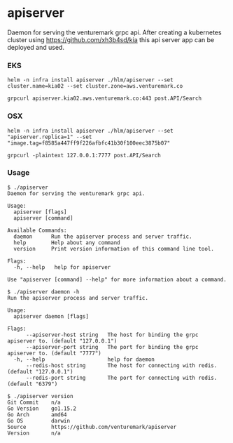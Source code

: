 # apiserver

Daemon for serving the venturemark grpc api. After creating a kubernetes cluster
using https://github.com/xh3b4sd/kia this api server app can be deployed and
used.



### EKS

```
helm -n infra install apiserver ./hlm/apiserver --set cluster.name=kia02 --set cluster.zone=aws.venturemark.co
```

```
grpcurl apiserver.kia02.aws.venturemark.co:443 post.API/Search
```



### OSX

```
helm -n infra install apiserver ./hlm/apiserver --set "apiserver.replica=1" --set "image.tag=f8585a447ff9f226afbfc41b30f100eec3875b07"
```

```
grpcurl -plaintext 127.0.0.1:7777 post.API/Search
```



### Usage

```
$ ./apiserver
Daemon for serving the venturemark grpc api.

Usage:
  apiserver [flags]
  apiserver [command]

Available Commands:
  daemon      Run the apiserver process and server traffic.
  help        Help about any command
  version     Print version information of this command line tool.

Flags:
  -h, --help   help for apiserver

Use "apiserver [command] --help" for more information about a command.
```

```
$ ./apiserver daemon -h
Run the apiserver process and server traffic.

Usage:
  apiserver daemon [flags]

Flags:
      --apiserver-host string   The host for binding the grpc apiserver to. (default "127.0.0.1")
      --apiserver-port string   The port for binding the grpc apiserver to. (default "7777")
  -h, --help                    help for daemon
      --redis-host string       The host for connecting with redis. (default "127.0.0.1")
      --redis-port string       The port for connecting with redis. (default "6379")
```

```
$ ./apiserver version
Git Commit    n/a
Go Version    go1.15.2
Go Arch       amd64
Go OS         darwin
Source        https://github.com/venturemark/apiserver
Version       n/a
```
